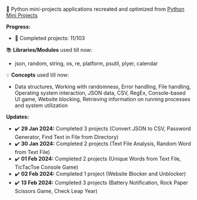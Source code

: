 🐍 Python mini-projects applications recreated and optimized from [Python Mini Projects](https://python-world.github.io/python-mini-projects/#/)

**Progress:**
- 📅 Completed projects: 11/103

📚 **Libraries/Modules** used till now:
- json, random, string, os, re, platform, psutil, plyer, calendar
 
💡 **Concepts** used till now:
- Data structures, Working with randomness, Error handling, File handling, Operating system interaction, JSON data, CSV, RegEx, Console-based UI game, Website blocking, Retrieving information on running processes and system utilization

**Updates:**
- ✔️ **29 Jan 2024:** Completed 3 projects (Convert JSON to CSV, Password Generator, Find Text in File from Directory)
- ✔️ **30 Jan 2024:** Completed 2 projects (Text File Analysis, Random Word from Text File)
- ✔️ **01 Feb 2024:** Completed 2 projects (Unique Words from Text File, TicTacToe Console Game)
- ✔️ **02 Feb 2024:** Completed 1 project (Website Blocker and Unblocker)
- ✔️ **13 Feb 2024:** Completed 3 projects (Battery Notification, Rock Paper Scissors Game, Check Leap Year)
